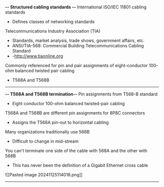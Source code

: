 **-- Structured cabling standards --**
International ISO/IEC 11801 cabling standards
- Defines classes of networking standards

Telecommunications Industry Association (TIA)
- Standards, market analysis, trade shows, government affairs, etc.
- ANSI/TIA-568: Commercial Building Telecommunications Cabling Standard
- -http://www.tiaonline.org

Commonly referenced for pin and pair assignments of eight-conductor 100-ohm balanced twisted pair cabling
- T568A and T568B
---
**-- T568A and T568B termination--**
Pin assignments from T568-B standard
- Eight conductor 100-ohm balanced twisted-pair cabling

T568A and T568B are different pin assignments for 8P8C connectors
- Assigns the T568A pin-out to horizontal cabling

Many organizations traditionally use 568B
- Difficult to change in mid-stream

You can't terminate one side of the cable with 568A and the other with 568B
- This has never been the definition of a Gigabit Ethernet cross cable


![[Pasted image 20241125114018.png]]


---
